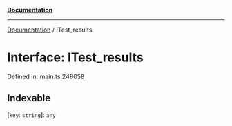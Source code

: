 [**Documentation**](../README.md)

***

[Documentation](../README.md) / ITest\_results

# Interface: ITest\_results

Defined in: main.ts:249058

## Indexable

\[`key`: `string`\]: `any`

